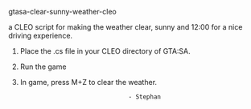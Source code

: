 gtasa-clear-sunny-weather-cleo

a CLEO script for making the weather clear, sunny and 12:00
for a nice driving experience. 

1. Place the .cs file in your CLEO directory of GTA:SA.
2. Run the game
3. In game, press M+Z to clear the weather.

                                     - Stephan 
